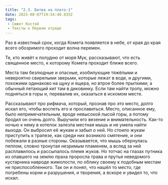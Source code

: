 ```yaml
---
title: "2.3. Битва на плато-1"
date: 2025-08-07T19:54:40.835Z
tags:
 - Сюжет Костей
 - Тексты о Первом отряде
---
```


Раз в известный срок, когда Комета появляется в небе, от края до края
всего обозримого проходит волна перемен.

Те, кто живёт к полудню от моря Мук, рассказывают, что есть священное
место, к которому Комета проходит ближе всего.

Места там безлюдные и опасные, изобилующие тяжёлыми и невероятно
свирепыми зверьми, которые лежат в воде, и другими, похожими одинаково
на щуку и ящера, но втрое более прыткими; а обычный летающий кит там в
диковинку. Если там найти тропу, можно подняться в горы и, перевалив их,
оказаться в искомом месте.

Рассказывают про рифмача, который, прознав про это место, долго искал
его, чтобы воспеть его и прославиться. Место, описанное ему, было
непримечательным, вроде невысокой лысой горы, а потому бродил он очень
долго. Выручили его везение и внимательность. Как-то ночью к нему в
котелок залезла местная мышь и не умела найти выхода. Он выбросил её
жукам и забыл о ней. Но стоило жукам приступить к трапезе, как среди них
возникло смятение, и они побежали в разные стороны. Оказывается, что
мышь обернулась пеплом, словно тронутая незримым пламенем, а вслед за
ней расплавилось и рассыпалось племя жуков. Но тотчас на глазах путника
из опавшего на землю праха проросла трава и прутья неведомого кустарника
навроде жимолости, по облику своему к подобным местам не
приспособленного. Так он и понял, что нашёл то место, где погребены
корни и разрушения, и творения, а вскоре и увидел то, что искал.
